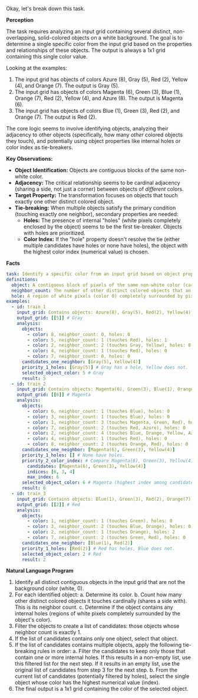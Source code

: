 Okay, let's break down this task.

**Perception**

The task requires analyzing an input grid containing several distinct, non-overlapping, solid-colored objects on a white background. The goal is to determine a single specific color from the input grid based on the properties and relationships of these objects. The output is always a 1x1 grid containing this single color value.

Looking at the examples:
1.  The input grid has objects of colors Azure (8), Gray (5), Red (2), Yellow (4), and Orange (7). The output is Gray (5).
2.  The input grid has objects of colors Magenta (6), Green (3), Blue (1), Orange (7), Red (2), Yellow (4), and Azure (8). The output is Magenta (6).
3.  The input grid has objects of colors Blue (1), Green (3), Red (2), and Orange (7). The output is Red (2).

The core logic seems to involve identifying objects, analyzing their adjacency to other objects (specifically, how many *other* colored objects they touch), and potentially using object properties like internal holes or color index as tie-breakers.

**Key Observations:**

*   **Object Identification:** Objects are contiguous blocks of the same non-white color.
*   **Adjacency:** The critical relationship seems to be cardinal adjacency (sharing a side, not just a corner) between objects of *different* colors.
*   **Target Property:** The transformation focuses on objects that touch exactly one other distinct colored object.
*   **Tie-breaking:** When multiple objects satisfy the primary condition (touching exactly one neighbor), secondary properties are needed:
    *   **Holes:** The presence of internal "holes" (white pixels completely enclosed by the object) seems to be the first tie-breaker. Objects with holes are prioritized.
    *   **Color Index:** If the "hole" property doesn't resolve the tie (either multiple candidates have holes or none have holes), the object with the highest color index (numerical value) is chosen.

**Facts**


```yaml
task: Identify a specific color from an input grid based on object properties and relationships.
definitions:
  object: A contiguous block of pixels of the same non-white color (cardinal connectivity).
  neighbor_count: The number of other distinct colored objects that an object is cardinally adjacent to.
  hole: A region of white pixels (color 0) completely surrounded by pixels of a single object.
examples:
  - id: train_1
    input_grid: Contains objects: Azure(8), Gray(5), Red(2), Yellow(4), Orange(7).
    output_grid: [[5]] # Gray
    analysis:
      objects:
        - color: 8, neighbor_count: 0, holes: 0
        - color: 5, neighbor_count: 1 (touches Red), holes: 1
        - color: 2, neighbor_count: 2 (touches Gray, Yellow), holes: 0
        - color: 4, neighbor_count: 1 (touches Red), holes: 0
        - color: 7, neighbor_count: 0, holes: 0
      candidates_one_neighbor: [Gray(5), Yellow(4)]
      priority_1_holes: [Gray(5)] # Gray has a hole, Yellow does not.
      selected_object_color: 5 # Gray
      result: 5
  - id: train_2
    input_grid: Contains objects: Magenta(6), Green(3), Blue(1), Orange(7), Red(2), Yellow(4), Azure(8).
    output_grid: [[6]] # Magenta
    analysis:
      objects:
        - color: 6, neighbor_count: 1 (touches Blue), holes: 0
        - color: 3, neighbor_count: 1 (touches Blue), holes: 0
        - color: 1, neighbor_count: 3 (touches Magenta, Green, Red), holes: 0
        - color: 7, neighbor_count: 2 (touches Red, Azure), holes: 0
        - color: 2, neighbor_count: 4 (touches Blue, Orange, Yellow, Azure), holes: 0
        - color: 4, neighbor_count: 1 (touches Red), holes: 0
        - color: 8, neighbor_count: 2 (touches Orange, Red), holes: 0
      candidates_one_neighbor: [Magenta(6), Green(3), Yellow(4)]
      priority_1_holes: [] # None have holes.
      priority_2_color_index: # Compare Magenta(6), Green(3), Yellow(4)
        candidates: [Magenta(6), Green(3), Yellow(4)]
        indices: [6, 3, 4]
        max_index: 6
      selected_object_color: 6 # Magenta (highest index among candidates)
      result: 6
  - id: train_3
    input_grid: Contains objects: Blue(1), Green(3), Red(2), Orange(7).
    output_grid: [[2]] # Red
    analysis:
      objects:
        - color: 1, neighbor_count: 1 (touches Green), holes: 0
        - color: 3, neighbor_count: 2 (touches Blue, Orange), holes: 0
        - color: 2, neighbor_count: 1 (touches Orange), holes: 2
        - color: 7, neighbor_count: 2 (touches Green, Red), holes: 0
      candidates_one_neighbor: [Blue(1), Red(2)]
      priority_1_holes: [Red(2)] # Red has holes, Blue does not.
      selected_object_color: 2 # Red
      result: 2
```


**Natural Language Program**

1.  Identify all distinct contiguous objects in the input grid that are not the background color (white, 0).
2.  For each identified object:
    a.  Determine its color.
    b.  Count how many other distinct colored objects it touches cardinally (shares a side with). This is its neighbor count.
    c.  Determine if the object contains any internal holes (regions of white pixels completely surrounded by the object's color).
3.  Filter the objects to create a list of candidates: those objects whose neighbor count is exactly 1.
4.  If the list of candidates contains only one object, select that object.
5.  If the list of candidates contains multiple objects, apply the following tie-breaking rules in order:
    a.  Filter the candidates to keep only those that contain one or more internal holes. If this results in a non-empty list, use this filtered list for the next step. If it results in an empty list, use the original list of candidates from step 3 for the next step.
    b.  From the current list of candidates (potentially filtered by holes), select the single object whose color has the highest numerical value (index).
6.  The final output is a 1x1 grid containing the color of the selected object.